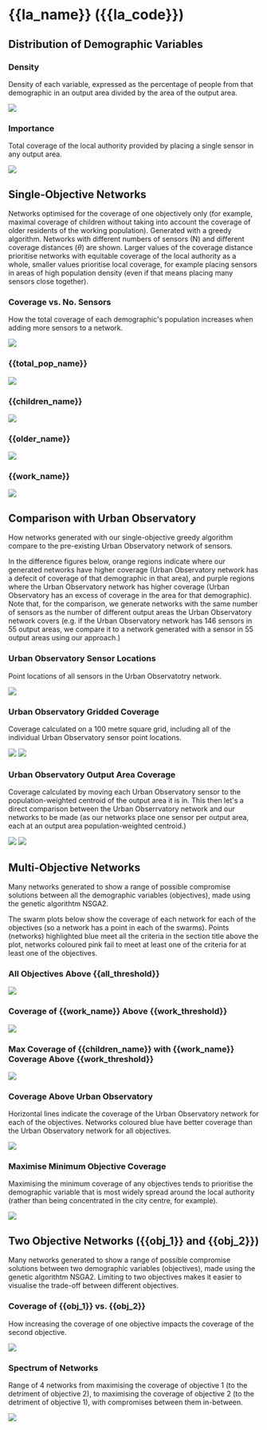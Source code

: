 # {{la_name}} ({{la_code}})

## Distribution of Demographic Variables

### Density

Density of each variable, expressed as the percentage of people from that demographic in an output area divided by the area of the output area.

<img src="{{fig_density}}" width="{{fig_width}}"/>


### Importance

Total coverage of the local authority provided by placing a single sensor in any output area.

<img src="{{fig_importance}}" width="{{fig_width}}"/>


## Single-Objective Networks

Networks optimised for the coverage of one objectively only (for example, maximal coverage of children without taking into account the coverage of older residents of the working population). Generated with a greedy algorithm. Networks with different numbers of sensors (N) and different coverage distances ($\theta$) are shown. Larger values of the coverage distance prioritise networks with equitable coverage of the local authority as a whole, smaller values prioritise local coverage, for example placing sensors in areas of high population density (even if that means placing many sensors close together).

### Coverage vs. No. Sensors

How the total coverage of each demographic's population increases when adding more sensors to a network.

<img src="{{fig_coverage_vs_nsensors}}" width="{{fig_width}}"/>


### {{total_pop_name}}

<img src="{{fig_totalpop}}" width="{{fig_width}}"/>


### {{children_name}}

<img src="{{fig_children}}" width="{{fig_width}}"/>


### {{older_name}}

<img src="{{fig_older}}" width="{{fig_width}}"/>


### {{work_name}}

<img src="{{fig_workers}}" width="{{fig_width}}"/>


## Comparison with Urban Observatory

How networks generated with our single-objective greedy algorithm compare to the pre-existing Urban Observatory network of sensors.

In the difference figures below, orange regions indicate where our generated networks have higher coverage (Urban Observatory network has a defecit of coverage of that demographic in that area), and purple regions where the Urban Observatory network has higher coverage (Urban Observatory has an excess of coverage in the area for that demographic). Note that, for the comparison, we generate networks with the same number of sensors as the number of different output areas the Urban Observatory network covers (e.g. if the Urban Observatory network has 146 sensors in 55 output areas, we compare it to a network generated with a sensor in 55 output areas using our approach.)

### Urban Observatory Sensor Locations

Point locations of all sensors in the Urban Observatotry network.

<img src="{{fig_urb_obs_sensors}}" width="{{fig_width}}"/>


### Urban Observatory Gridded Coverage

Coverage calculated on a 100 metre square grid, including all of the individual Urban Observatory sensor point locations.

<img src="{{fig_urb_obs_coverage_grid}}" width="{{fig_width}}"/>


<img src="{{fig_urb_obs_coverage_diff_grid}}" width="{{fig_width}}"/>


### Urban Observatory Output Area Coverage

Coverage calculated by moving each Urban Observatory sensor to the population-weighted centroid of the output area it is in. This then let's a direct comparison between the Urban Obserrvatory network and our networks to be made (as our networks place one sensor per output area, each at an output area population-weighted centroid.)

<img src="{{fig_urb_obs_coverage_oa}}" width="{{fig_width}}"/>


<img src="{{fig_urb_obs_coverage_diff_oa}}" width="{{fig_width}}"/>


## Multi-Objective Networks

Many networks generated to show a range of possible compromise solutions between all the demographic variables (objectives), made using the genetic algorithtm NSGA2.

The swarm plots below show the coverage of each network for each of the objectives (so a network has a point in each of the swarms). Points (networks) highlighted blue meet all the criteria in the section title above the plot, networks coloured pink fail to meet at least one of the criteria for at least one of the objectives.

### All Objectives Above {{all_threshold}}

<img src="{{fig_all_above_threshold}}" width="{{fig_width}}"/>


### Coverage of {{work_name}} Above {{work_threshold}}

<img src="{{fig_work_above_threshold}}" width="{{fig_width}}"/>


### Max Coverage of {{children_name}} with {{work_name}} Coverage Above {{work_threshold}}

<img src="{{fig_max_child_work_above_threshold}}" width="{{fig_width}}"/>


### Coverage Above Urban Observatory

Horizontal lines indicate the coverage of the Urban Observatory network for each of the objectives. Networks coloured blue have better coverage than the Urban Observatory network for all objectives.

<img src="{{fig_coverage_above_uo}}" width="{{fig_width}}"/>


### Maximise Minimum Objective Coverage

Maximising the minimum coverage of any objectives tends to prioritise the demographic variable that is most widely spread around the local authority
(rather than being concentrated in the city centre, for example).

<img src="{{fig_max_min_coverage}}" width="{{fig_width}}"/>


##  Two Objective Networks ({{obj_1}} and {{obj_2}})

Many networks generated to show a range of possible compromise solutions between two demographic variables (objectives), made using the genetic algorithtm NSGA2. Limiting to two objectives makes it easier to visualise the trade-off between different objectives.

### Coverage of {{obj_1}} vs. {{obj_2}}

How increasing the coverage of one objective impacts the coverage of the second objective.

<img src="{{fig_obj1_vs_obj2}}" width="{{fig_width}}"/>


### Spectrum of Networks

Range of 4 networks from maximising the coverage of objective 1 (to the detriment of objective 2), to maximising the coverage of objective 2 (to the detriment of objective 1), with compromises between them in-between. 

<img src="{{fig_spectrum}}" width="{{fig_width}}"/>
